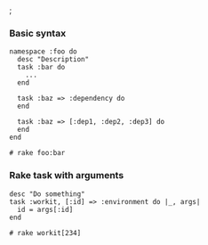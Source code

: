 ;

### Basic syntax

    namespace :foo do
      desc "Description"
      task :bar do
        ...
      end

      task :baz => :dependency do
      end

      task :baz => [:dep1, :dep2, :dep3] do
      end
    end

    # rake foo:bar

### Rake task with arguments

    desc "Do something"
    task :workit, [:id] => :environment do |_, args|
      id = args[:id]
    end

    # rake workit[234]
